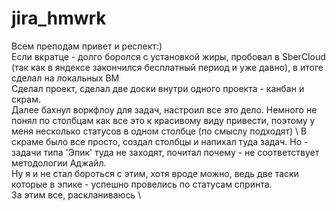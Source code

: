 # jira_hmwrk
Всем преподам привет и респект:) \
Если вкратце - долго боролся с установкой жиры, пробовал в SberCloud (так как в яндексе закончился бесплатный период и уже давно), в итоге сделал на локальных ВМ \
Сделал проект, сделал две доски внутри одного проекта - канбан и скрам. \
Далее бахнул воркфлоу для задач, настроил все это дело. Немного не понял по столбцам как все это к красивому виду привести, поэтому у меня несколько статусов в одном столбце (по смыслу подходят) \ 
В скраме было все просто, создал столбцы и напихал туда задач. Но - задачи типа 'Эпик' туда не заходят, почитал почему - не соответствует методологии Аджайл. \
Ну я и не стал бороться с этим, хотя вроде можно, ведь две таски которые в эпике - успешно провелись по статусам спринта.\
За этим все, раскланиваюсь \


